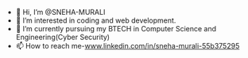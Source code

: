- 👋 Hi, I’m @SNEHA-MURALI
- 👀 I’m interested in coding and web development.
- 🌱 I’m currently pursuing my BTECH in Computer Science and Engineering(Cyber Security)
- 📫 How to reach me-www.linkedin.com/in/sneha-murali-55b375295

<!---
SNEHA-MURALI/SNEHA-MURALI is a ✨ special ✨ repository because its `README.md` (this file) appears on your GitHub profile.
You can click the Preview link to take a look at your changes.
--->
